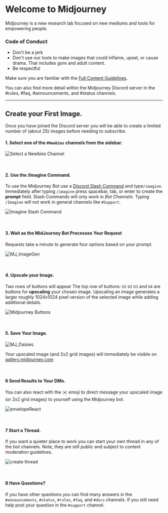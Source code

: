 # Welcome to Midjourney
Midjourney is a new research lab focused on new mediums and tools for empowering people.

 ### Code of Conduct
- Don't be a jerk
- Don't use our tools to make images that could inflame, upset, or cause drama. That includes gore and adult content.
- Be respectful

Make sure you are familiar with the [Full Content Guidelines](unacceptable-content-and-moderation.md).  

You can also find more detail within the Midjourney Discord server in the #rules, #faq, #announcements, and #status channels.

--- 

## Create your First Image.
Once you have joined the Discord server you will be able to create a limited number of (about 25) images before needing to subscribe. 

#### 1. Select one of the `#Newbies` channels from the sidebar.
![Select a Newbies Channel](https://user-images.githubusercontent.com/105028755/167752981-596a4819-163b-4c4c-9241-adfd6231a1f4.jpg)

<br/>


#### 2. Use the /Imagine Command.

To use the Midjourney Bot use a [Discord Slash Command](https://support.discord.com/hc/en-us/articles/1500000368501-Slash-Commands-FAQ) and type`/imagine`.
Immediately after typing `/imagine` press spacebar, tab, or enter to create the **prompt** field.
Slash Commands will only work in *Bot Channels*. Typing `/Imagine` will not work in general channels like `#Support`.

![Imagine Slash Command](https://user-images.githubusercontent.com/105028755/167753642-98315b33-64f5-4228-a2cd-e2a077743eef.gif)


<br/>


#### 3. Wait as the MidJourney Bot Processes Your Request
Requests take a minute to generate four options based on your prompt. 

![MJ_ImageGen](https://user-images.githubusercontent.com/105028755/167756032-0059cb74-d437-4747-8778-902c03403be6.gif)


<br/>


#### 4. Upscale your Image.
Two rows of buttons will appear 
The top row of buttons: `U1` `U2` `U3` and `U4` are buttons for **upscaling** your chosen image.
Upscaling an image generates a larger roughly 1024x1024 pixel version of the selected image while adding additional details.

![Midjourney Buttons](https://user-images.githubusercontent.com/105028755/167755032-fe6935a9-b6a2-4b80-8f73-13916c170ceb.png)


<br/>


#### 5. Save Your Image.
![MJ_Daisies](https://user-images.githubusercontent.com/105028755/167755159-875d58d0-12b0-4e8f-ac84-1cea75590fd8.png)

Your upscaled image (and 2x2 grid images) will immediately be visible on [gallery.midjourney.com](https://gallery.midjourney.com/)


</br>


#### 6 Send Results to Your DMs.

You can also react with the ✉️ emoji to direct message your upscaled image (or 2x2 grid images) to yourself using the Midjourney bot.

![envelopeReact](https://user-images.githubusercontent.com/105028755/168405903-4a039b6e-230b-4ff6-bbba-d9f732c7fb86.gif)


<br/>


#### 7 Start a Thread.

If you want a quieter place to work you can start your own thread in any of the bot channels. Note, they are still public and subject to content moderation guidelines.

![create thread](https://user-images.githubusercontent.com/105028755/168845499-7f721e51-ee24-434e-97fd-856e9c883238.gif)


<br/>


#### 8 Have Questions?

If you have other questions you can find many answers in the `#announcements`, `#status`, `#rules`, `#faq`, and `#docs` channels.
If you still need help post your question in the `#support` channel.
